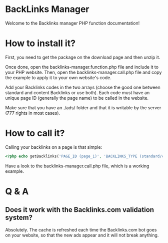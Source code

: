 # BackLinks Manager

Welcome to the Backlinks manager PHP function documentation!

# How to install it?

First, you need to get the package on the download page and then unzip it.

Once done, open the backlinks-manager.function.php file and include it to your PHP website. Then, open the backlinks-manager.call.php file and copy the example to apply it to your own website's code.

Add your Backlinks codes in the two arrays (choose the good one between standard and content Backlinks or use both). Each code must have an unique page ID (generally the page name) to be called in the website.

Make sure that you have an ./ads/ folder and that it is writable by the server (777 rights in most cases).

# How to call it?

Calling your backlinks on a page is that simple:

```php
<?php echo getBacklinks('PAGE_ID (page_1)', 'BACKLINKS_TYPE (standard/content)'); ?>
```

Have a look to the backlinks-manager.call.php file, which is a working example.

# Q & A

## Does it work with the Backlinks.com validation system?

Absolutely. The cache is refreshed each time the Backlinks.com bot goes on your website, so that the new ads appear and it will not break anything.

